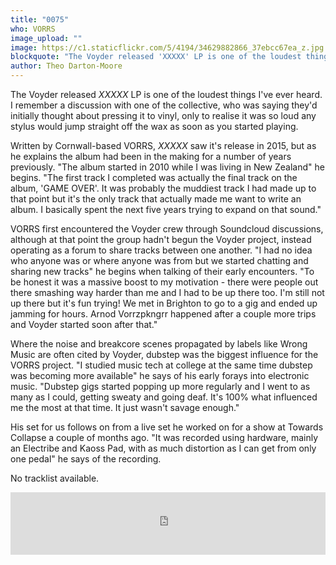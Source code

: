 ```yaml
---
title: "0075"
who: VORRS
image_upload: ""
image: https://c1.staticflickr.com/5/4194/34629882866_37ebcc67ea_z.jpg
blockquote: "The Voyder released 'XXXXX' LP is one of the loudest things I've ever heard. I remember a discussion with one of the collective, who was saying they'd initially thought about pressing it to vinyl, only to realise it was so loud any stylus would jump straight off the wax as soon as you started playing."
author: Theo Darton-Moore
---
```

The Voyder released _XXXXX_ LP is one of the loudest things I've ever heard. I remember a discussion with one of the collective, who was saying they'd initially thought about pressing it to vinyl, only to realise it was so loud any stylus would jump straight off the wax as soon as you started playing. 

Written by Cornwall-based VORRS, _XXXXX_ saw it's release in 2015, but as he explains the album had been in the making for a number of years previously. "The album started in 2010 while I was living in New Zealand" he begins. "The first track I completed was actually the final track on the album, 'GAME OVER'. It was probably the muddiest track I had made up to that point but it's the only track that actually made me want to write an album. I basically spent the next five years trying to expand on that sound."

VORRS first encountered the Voyder crew through Soundcloud discussions, although at that point the group hadn't begun the Voyder project, instead operating as a forum to share tracks between one another. "I had no idea who anyone was or where anyone was from but we started chatting and sharing new tracks" he begins when talking of their early encounters. "To be honest it was a massive boost to my motivation - there were people out there smashing way harder than me and I had to be up there too. I'm still not up there but it's fun trying!  We met in Brighton to go to a gig and ended up jamming for hours. Arnod Vorrzpkngrr happened after a couple more trips and Voyder started soon after that."

Where the noise and breakcore scenes propagated by labels like Wrong Music are often cited by Voyder, dubstep was the biggest influence for the VORRS project. "I studied music tech at college at the same time dubstep was becoming more available" he says of his early forays into electronic music. "Dubstep gigs started popping up more regularly and I went to as many as I could, getting sweaty and going deaf. It's 100% what influenced me the most at that time. It just wasn't savage enough."

His set for us follows on from a live set he worked on for a show at Towards Collapse a couple of months ago. "It was recorded using hardware, mainly an Electribe and Kaoss Pad, with as much distortion as I can get from only one pedal" he says of the recording.

No tracklist available. 

<iframe width="100%" height="100" src="https://www.mixcloud.com/widget/iframe/?feed=https%3A%2F%2Fwww.mixcloud.com%2Fstraylandings%2F0075-vorrs%2F&light=1" frameborder="0"></iframe>